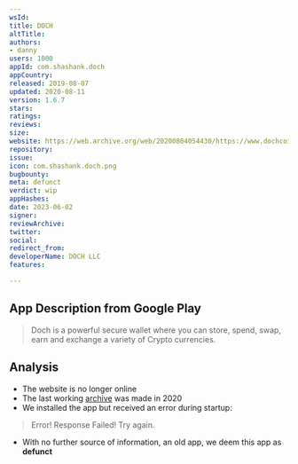 ```yaml
---
wsId: 
title: DOCH
altTitle: 
authors:
- danny
users: 1000
appId: com.shashank.doch
appCountry: 
released: 2019-08-07
updated: 2020-08-11
version: 1.6.7
stars: 
ratings: 
reviews: 
size: 
website: https://web.archive.org/web/20200804054430/https://www.dochcoin.com/
repository: 
issue: 
icon: com.shashank.doch.png
bugbounty: 
meta: defunct
verdict: wip
appHashes: 
date: 2023-06-02
signer: 
reviewArchive: 
twitter: 
social: 
redirect_from: 
developerName: DOCH LLC
features: 

---
```


## App Description from Google Play 

> Doch is a powerful secure wallet where you can store, spend, swap, earn and exchange a variety of Crypto currencies.

## Analysis 

- The website is no longer online
- The last working [archive](https://web.archive.org/web/20201101000000*/https://dochcoin.com/) was made in 2020
- We installed the app but received an error during startup:

> Error! Response Failed! Try again.

- With no further source of information, an old app, we deem this app as **defunct**
